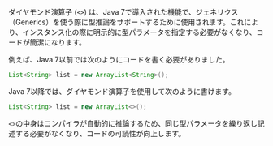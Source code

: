 ダイヤモンド演算子 (`<>`) は、Java 7で導入された機能で、ジェネリクス（Generics）を使う際に型推論をサポートするために使用されます。これにより、インスタンス化の際に明示的に型パラメータを指定する必要がなくなり、コードが簡潔になります。

例えば、Java 7以前では次のようにコードを書く必要がありました。

```java
List<String> list = new ArrayList<String>();
```

Java 7以降では、ダイヤモンド演算子を使用して次のように書けます。

```java
List<String> list = new ArrayList<>();
```

`<>`の中身はコンパイラが自動的に推論するため、同じ型パラメータを繰り返し記述する必要がなくなり、コードの可読性が向上します。
